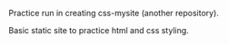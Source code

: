 Practice run in creating css-mysite (another repository).

Basic static site to practice html and css styling.
